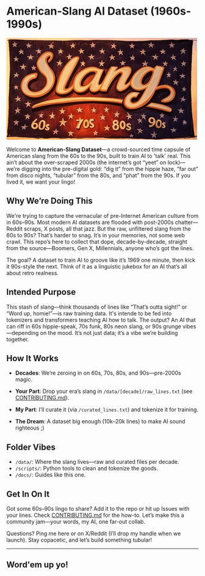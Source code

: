 # American-Slang AI Dataset (1960s-1990s)

![](images/slang-banner.jpg)

Welcome to **American-Slang Dataset**—a crowd-sourced time capsule of American slang from the 60s to the 90s, built to train  AI to 'talk' real. This ain’t about the over-scraped 2000s (the internet’s got “yeet” on lock)—we’re digging into the pre-digital gold: “dig it” from the hippie haze, “far out” from disco nights, “tubular” from the 80s, and “phat” from the 90s. If you lived it, we want your lingo!

## Why We’re Doing This

We're trying to capture the vernacular of pre-Internet American culture from in 60s–90s. Most modern AI datasets are flooded with post-2000s chatter—Reddit scraps, X posts, all that jazz. But the raw, unfiltered slang from the 60s to 90s? That’s harder to snag. It’s in your memories, not some web crawl. This repo’s here to collect that dope, decade-by-decade, straight from the source—Boomers, Gen X, Millennials, anyone who’s got the lines.

The goal? A dataset to train AI to groove like it’s 1969 one minute, then kick it 90s-style the next. Think of it as a linguistic jukebox for an AI that’s all about retro realness.

## Intended Purpose

This stash of slang—think thousands of lines like “That’s outta sight!” or “Word up, homie!”—is raw training data. It's intende to be fed into tokenizers and transformers teaching AI how to talk. The output? An AI that can riff in 60s hippie-speak, 70s funk, 80s neon slang, or 90s grunge vibes—depending on the mood. It’s not just data; it’s a vibe we’re building together.

## How It Works

- **Decades**: We’re zeroing in on 60s, 70s, 80s, and 90s—pre-2000s magic.
- **Your Part**: Drop your era’s slang in `/data/[decade]/raw_lines.txt` (see [CONTRIBUTING.md](./docs/CONTRIBUTING.md)).

- **My Part**: I’ll curate it (via `/curated_lines.txt`) and tokenize it for training.
- **The Dream**: A dataset big enough (10k–20k lines) to make AI sound righteous ;)

## Folder Vibes

- `/data/`: Where the slang lives—raw and curated files per decade.
- `/scripts/`: Python tools to clean and tokenize the goods.
- `/docs/`: Guides like this one.

## Get In On It

Got some 60s–90s lingo to share? Add it to the repo or hit up Issues with your lines. Check [CONTRIBUTING.md](./docs/CONTRIBUTING.md) for the how-to. Let’s make this a community jam—your words, my AI, one far-out collab.

Questions? Ping me here or on X/Reddit (I’ll drop my handle when we launch). Stay copacetic, and let’s build something tubular!

---

## Word'em up yo!